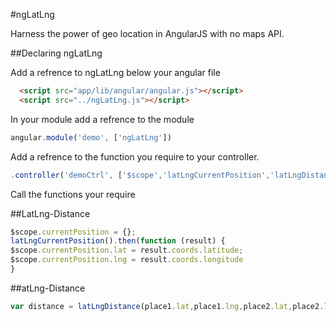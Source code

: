 #ngLatLng


Harness the power of geo location in AngularJS with no maps API. 

##Declaring ngLatLng

Add a refrence to ngLatLng below your angular file
 
```html 
  <script src="app/lib/angular/angular.js"></script>
  <script src="../ngLatLng.js"></script>
```

In your module add a refrence to the module 

```javascript 
angular.module('demo', ['ngLatLng'])
```

Add a refrence to the function you require to your controller. 

```javascript 
.controller('demoCtrl', ['$scope','latLngCurrentPosition','latLngDistance', function ($scope, latLngCurrentPosition, latLngDistance) {
```

Call the functions your require

##LatLng-Distance 

```javascript
$scope.currentPosition = {};
latLngCurrentPosition().then(function (result) {
$scope.currentPosition.lat = result.coords.latitude;
$scope.currentPosition.lng = result.coords.longitude
}
```

##atLng-Distance 

```javascript 
var distance = latLngDistance(place1.lat,place1.lng,place2.lat,place2.lng)
```




